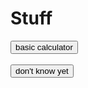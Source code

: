 <html> 
  <h1>Stuff</h1>
     <a href="https://daleksupreme1.github.io/calculator/"><button>basic calculator</button></a>
<br>
  <br>
  <a href="https://daleksupreme1.github.io/hi/"><button>don't know yet</button></a>
</html>

